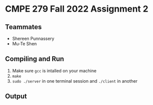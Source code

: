 # CMPE 279 Fall 2022 Assignment 2
## Teammates
- Shereen Punnassery
- Mu-Te Shen

## Compiling and Run
1. Make sure `gcc` is intalled on your machine
2. `make`
3. `sudo ./server` in one terminal session and `./client` in another

## Output 
